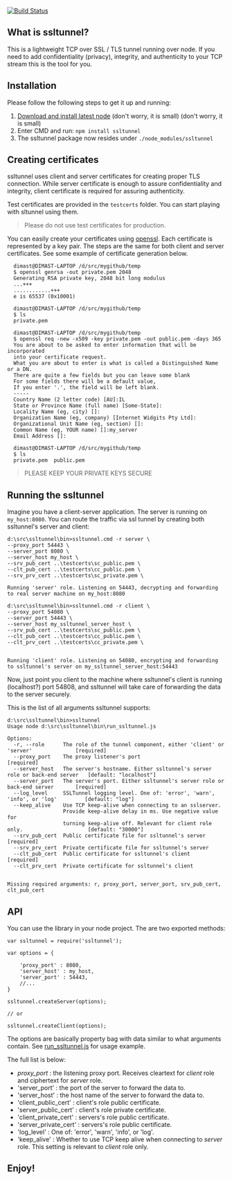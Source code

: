 [![Build Status](https://secure.travis-ci.org/anodejs/node-ssltunnel.png?branch=master)](http://travis-ci.org/#!/anodejs/node-ssltunnel)

## What is ssltunnel?

This is a lightweight TCP over SSL / TLS tunnel running over node. If you need to add confidentiality (privacy), integrity, and authenticity to your TCP stream this is the tool for you.

## Installation

Please follow the following steps to get it up and running:

1. [Download and install latest node](http://nodejs.org/#download) (don't worry, it is small) (don't worry, it is small)
2. Enter CMD and run: ```npm install ssltunnel```
3. The ssltunnel package now resides under ```./node_modules/ssltunnel```

## Creating certificates 

ssltunnel uses client and server certificates for creating proper TLS connection. While server certificate is enough to assure confidentiality and integrity, client certificate is required for assuring authenticity.

Test certificates are provided in the ```testcerts``` folder. You can start playing with sltunnel using them. 

> Please do not use test certificates for production.

You can easily create your certificates using [openssl](http://www.openssl.org/). Each certificate is represented by a key pair. 
The steps are the same for both client and server certificates. See some example of certificate generation below.

```
  dimast@DIMAST-LAPTOP /d/src/mygithub/temp
  $ openssl genrsa -out private.pem 2048
  Generating RSA private key, 2048 bit long modulus
  ...+++
  ............+++
  e is 65537 (0x10001)

  dimast@DIMAST-LAPTOP /d/src/mygithub/temp
  $ ls
  private.pem

  dimast@DIMAST-LAPTOP /d/src/mygithub/temp
  $ openssl req -new -x509 -key private.pem -out public.pem -days 365
  You are about to be asked to enter information that will be incorporated
  into your certificate request.
  What you are about to enter is what is called a Distinguished Name or a DN.
  There are quite a few fields but you can leave some blank
  For some fields there will be a default value,
  If you enter '.', the field will be left blank.
  -----
  Country Name (2 letter code) [AU]:IL
  State or Province Name (full name) [Some-State]:
  Locality Name (eg, city) []:
  Organization Name (eg, company) [Internet Widgits Pty Ltd]:
  Organizational Unit Name (eg, section) []:
  Common Name (eg, YOUR name) []:my_server
  Email Address []:

  dimast@DIMAST-LAPTOP /d/src/mygithub/temp
  $ ls
  private.pem  public.pem
```

> PLEASE KEEP YOUR PRIVATE KEYS SECURE

## Running the ssltunnel

Imagine you have a client-server application. The server is running on ```my_host:8080```. You can route the traffic via ssl tunnel by 
creating both ssltunnel's server and client:

```
d:\src\ssltunnel\bin>ssltunnel.cmd -r server \
--proxy_port 54443 \
--server_port 8080 \
--server_host my_host \
--srv_pub_cert ..\testcerts\sc_public.pem \
--clt_pub_cert ..\testcerts\cc_public.pem \
--srv_prv_cert ..\testcerts\sc_private.pem \

Running 'server' role. Listening on 54443, decrypting and forwarding to real server machine on my_host:8080
```

```
d:\src\ssltunnel\bin>ssltunnel.cmd -r client \
--proxy_port 54080 \
--server_port 54443 \
--server_host my_ssltunnel_server_host \
--srv_pub_cert ..\testcerts\sc_public.pem \
--clt_pub_cert ..\testcerts\cc_public.pem \
--clt_prv_cert ..\testcerts\cc_private.pem \


Running 'client' role. Listening on 54080, encrypting and forwarding to ssltunnel's server on my_ssltunnel_server_host:54443
```

Now, just point you client to the machine where ssltunnel's client is running (localhost?) port 54808, and ssltunnel will 
take care of forwarding the data to the server securely.

This is the list of all arguments ssltunnel supports:

```
d:\src\ssltunnel\bin>ssltunnel
Usage node d:\src\ssltunnel\bin\run_ssltunnel.js

Options:
  -r, --role      The role of the tunnel component, either 'client' or 'server'              [required]
  --proxy_port    The proxy listener's port                                                  [required]
  --server_host   The server's hostname. Either ssltunnel's server role or back-end server   [default: "localhost"]
  --server_port   The server's port. Either ssltunnel's server role or back-end server       [required]
  --log_level     SSLTunnel logging level. One of: 'error', 'warn', 'info', or 'log'         [default: "log"]
  --keep_alive    Use TCP keep-alive when connecting to an sslserver. 
                  Provide keep-alive delay in ms. Use negative value for
                  turning keep-alive off. Relevant for client role only.                     [default: "30000"]
  --srv_pub_cert  Public certificate file for ssltunnel's server                             [required]
  --srv_prv_cert  Private certificate file for ssltunnel's server
  --clt_pub_cert  Public certificate for ssltunnel's client                                  [required]
  --clt_prv_cert  Private certificate for ssltunnel's client


Missing required arguments: r, proxy_port, server_port, srv_pub_cert, clt_pub_cert

```

## API

You can use the library in your node project. The are two exported methods:

```
var ssltunnel = require('ssltunnel');

var options = {
  
    'proxy_port' : 8080,
    'server_host' : my_host,
    'server_port' : 54443,
    //...
}

ssltunnel.createServer(options);

// or

ssltunnel.createClient(options);
```

The options are basically property bag with data similar to what arguments contain. 
See [run_ssltunnel.js](https://github.com/anodejs/node-ssltunnel/blob/master/bin/run_ssltunnel.js) for usage example.

The full list is below:

* _proxy_port_          : the listening proxy port. Receives cleartext for *client* role and ciphertext for *server* role.
* 'server_port'         : the port of the server to forward the data to. 
* 'server_host'         : the host name of the server to forward the data to.
* 'client_public_cert'  : client's role public certificate. 
* 'server_public_cert'  : client's role private certificate. 
* 'client_private_cert' : servers's role public certificate. 
* 'server_private_cert' : servers's role public certificate. 
* 'log_level'           : One of: 'error', 'warn', 'info', or 'log'.
* 'keep_alive'          : Whether to use TCP keep alive when connecting to *server* role. This setting is relevant to *client* role only.

## Enjoy!
